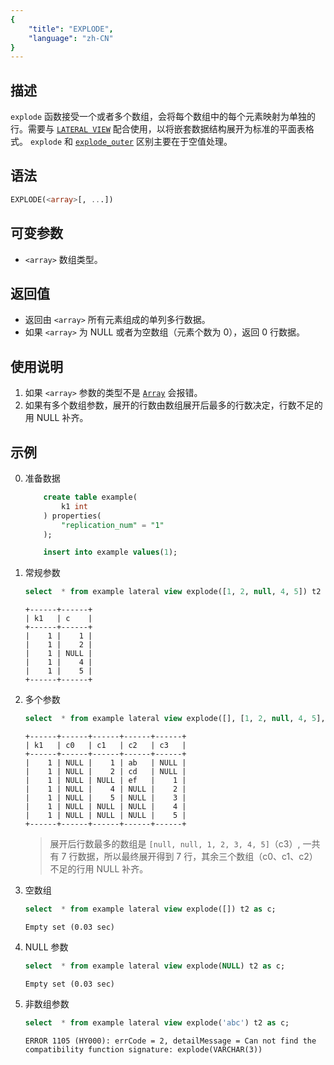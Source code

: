 ```yaml
---
{
    "title": "EXPLODE",
    "language": "zh-CN"
}
---
```


## 描述
`explode` 函数接受一个或者多个数组，会将每个数组中的每个元素映射为单独的行。需要与 [`LATERAL VIEW`](../../../query-data/lateral-view.md) 配合使用，以将嵌套数据结构展开为标准的平面表格式。 `explode` 和 [`explode_outer`](./explode-outer.md) 区别主要在于空值处理。

## 语法
```sql
EXPLODE(<array>[, ...])
```

## 可变参数
- `<array>` 数组类型。

## 返回值
- 返回由 `<array>` 所有元素组成的单列多行数据。
- 如果 `<array>` 为 NULL 或者为空数组（元素个数为 0），返回 0 行数据。

## 使用说明
1. 如果 `<array>` 参数的类型不是 [`Array`](../../basic-element/sql-data-types/semi-structured/ARRAY.md) 会报错。
2. 如果有多个数组参数，展开的行数由数组展开后最多的行数决定，行数不足的用 NULL 补齐。

## 示例
0. 准备数据
    ```sql
        create table example(
            k1 int
        ) properties(
            "replication_num" = "1"
        );

        insert into example values(1);
    ```
1. 常规参数
    ```sql
    select  * from example lateral view explode([1, 2, null, 4, 5]) t2 as c;
    ```
    ```text
    +------+------+
    | k1   | c    |
    +------+------+
    |    1 |    1 |
    |    1 |    2 |
    |    1 | NULL |
    |    1 |    4 |
    |    1 |    5 |
    +------+------+
    ```
2. 多个参数
    ```sql
    select  * from example lateral view explode([], [1, 2, null, 4, 5], ["ab", "cd", "ef"], [null, null, 1, 2, 3, 4, 5]) t2 as c0, c1, c2, c3;
    ```
    ```text
    +------+------+------+------+------+
    | k1   | c0   | c1   | c2   | c3   |
    +------+------+------+------+------+
    |    1 | NULL |    1 | ab   | NULL |
    |    1 | NULL |    2 | cd   | NULL |
    |    1 | NULL | NULL | ef   |    1 |
    |    1 | NULL |    4 | NULL |    2 |
    |    1 | NULL |    5 | NULL |    3 |
    |    1 | NULL | NULL | NULL |    4 |
    |    1 | NULL | NULL | NULL |    5 |
    +------+------+------+------+------+
    ```
    > 展开后行数最多的数组是 `[null, null, 1, 2, 3, 4, 5]`（c3）, 一共有 7 行数据，所以最终展开得到 7 行，其余三个数组（c0、c1、c2）不足的行用 NULL 补齐。
3. 空数组
    ```sql
    select  * from example lateral view explode([]) t2 as c;
    ```
    ```text
    Empty set (0.03 sec)
    ```
4. NULL 参数
    ```sql
    select  * from example lateral view explode(NULL) t2 as c;
    ```
    ```text
    Empty set (0.03 sec)
    ```
5. 非数组参数
    ```sql
    select  * from example lateral view explode('abc') t2 as c;
    ```
    ```text
    ERROR 1105 (HY000): errCode = 2, detailMessage = Can not find the compatibility function signature: explode(VARCHAR(3))
    ```